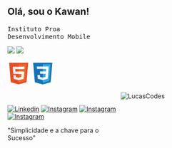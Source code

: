 ## Olá, sou o Kawan!
<kbd>Instituto Proa <br> </kbd>
<kbd>Desenvolvimento Mobile </kbd>

<div>
<img height = 180 src= "https://github-readme-stats.vercel.app/api?username=KawanTurchiai&show_icons=true&theme=dark#gh-dark-mode-only)](https://github.com/anuraghazra/github-readme-stats#gh-dark-mode-only)"/>
<img height="180" src="https://github-readme-stats.vercel.app/api/top-langs/?username=KawanTurchiai&layout=compact&langs_count=16&theme=dark"/>
</div>

<div style="display: incline-block"><br/>
<img align="center" alt="Lucas-html" height="50" width="50" src="https://raw.githubusercontent.com/devicons/devicon/master/icons/html5/html5-original.svg" />
<img align="center" alt="Lucas-css" height="50" width="50" src="https://raw.githubusercontent.com/devicons/devicon/master/icons/css3/css3-original.svg"/>
</div><br/>

<img align="right" alt="LucasCodes" height="250" width="250" src="https://user-images.githubusercontent.com/74038190/225813708-98b745f2-7d22-48cf-9150-083f1b00d6c9.gif"/>

##
[![Linkedin](https://img.shields.io/badge/LinkedIn-0077B5?style=for-the-badge&logo=linkedin&logoColor=white)](https://br.linkedin.com/in/kawan-barbosa-turchiai-aa9a52202)
[![Instagram](https://img.shields.io/badge/Instagram-E4405F?style=for-the-badge&logo=instagram&logoColor=white)](https://www.instagram.com/lucas.codess/)
[![Instagram](https://img.shields.io/badge/YouTube-FF0000?style=for-the-badge&logo=youtube&logoColor=white)](https://www.youtube.com/@LucasCodes7)
[![Instagram](https://img.shields.io/badge/Gmail-D14836?style=for-the-badge&logo=gmail&logoColor=white)](https://criarmeulink.com.br/u/1702225979)


"Simplicidade e a chave para o Sucesso"


<!--
**KawanTurchiai/KawanTurchiai** is a ✨ _special_ ✨ repository because its `README.md` (this file) appears on your GitHub profile.

Here are some ideas to get you started:

- 🔭 I’m currently working on ...
- 🌱 I’m currently learning ...
- 👯 I’m looking to collaborate on ...
- 🤔 I’m looking for help with ...
- 💬 Ask me about ...
- 📫 How to reach me: ...
- 😄 Pronouns: ...
- ⚡ Fun fact: ...
-->
